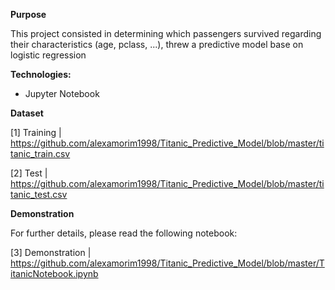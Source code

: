 **Purpose**

This project consisted in determining which passengers survived regarding their characteristics (age, pclass, ...), threw a predictive model base on logistic regression 

**Technologies:**

- Jupyter Notebook 

**Dataset**

[1] Training | https://github.com/alexamorim1998/Titanic_Predictive_Model/blob/master/titanic_train.csv

[2] Test | https://github.com/alexamorim1998/Titanic_Predictive_Model/blob/master/titanic_test.csv

**Demonstration**

For further details, please read the following notebook:

[3] Demonstration | https://github.com/alexamorim1998/Titanic_Predictive_Model/blob/master/TitanicNotebook.ipynb









